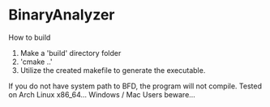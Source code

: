 # BinaryAnalyzer
How to build

1. Make a 'build' directory folder
2. 'cmake ..'
3. Utilize the created makefile to generate the executable.

If you do not have system path to BFD, the program will not compile. 
Tested on Arch Linux x86_64... Windows / Mac Users beware...
